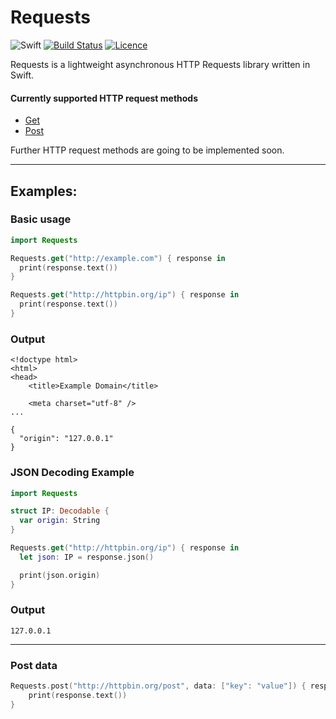 
# Requests
![Swift](http://img.shields.io/badge/swift-4.2-brightgreen.svg)
[![Build Status](https://travis-ci.org/peterentwistle/requests.svg?branch=master)](https://travis-ci.org/peterentwistle/requests)
[![Licence](https://img.shields.io/badge/license-Apache--2.0-blue.svg)](https://github.com/peterentwistle/requests/blob/master/LICENSE)

Requests is a lightweight asynchronous HTTP Requests library written in Swift.

#### Currently supported HTTP request methods
- [Get](#examples)
- [Post](#post-data)

Further HTTP request methods are going to be implemented soon.

---

## Examples:
### Basic usage
```swift
import Requests

Requests.get("http://example.com") { response in
  print(response.text())
}

Requests.get("http://httpbin.org/ip") { response in
  print(response.text())
}
```

### Output
```
<!doctype html>
<html>
<head>
    <title>Example Domain</title>

    <meta charset="utf-8" />
...
```

```
{
  "origin": "127.0.0.1"
}
```

### JSON Decoding Example
```swift
import Requests

struct IP: Decodable {
  var origin: String
}

Requests.get("http://httpbin.org/ip") { response in
  let json: IP = response.json()

  print(json.origin)
}
```

### Output
```
127.0.0.1
```

---

### Post data
```Swift
Requests.post("http://httpbin.org/post", data: ["key": "value"]) { response in
    print(response.text())
}
```
